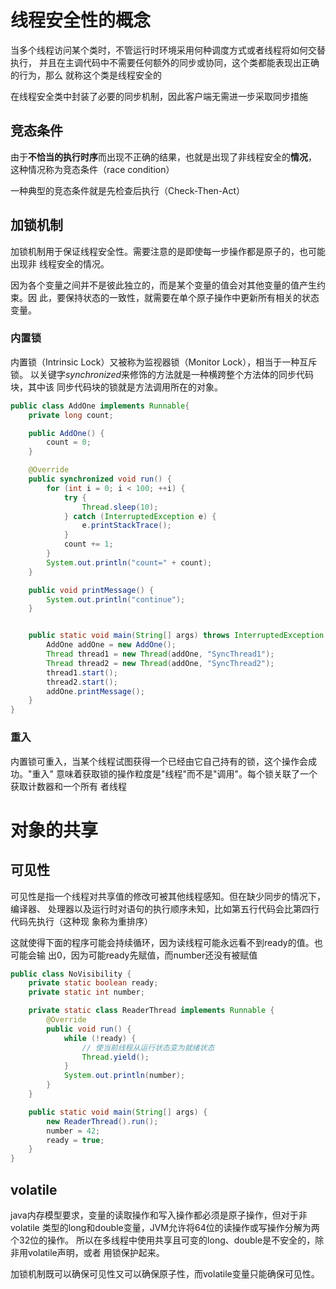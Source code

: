 # 线程安全性的概念

当多个线程访问某个类时，不管运行时环境采用何种调度方式或者线程将如何交替执行，
并且在主调代码中不需要任何额外的同步或协同，这个类都能表现出正确的行为，那么
就称这个类是线程安全的

在线程安全类中封装了必要的同步机制，因此客户端无需进一步采取同步措施

## 竞态条件

由于**不恰当的执行时序**而出现不正确的结果，也就是出现了非线程安全的**情况**，
这种情况称为竞态条件（race condition）

一种典型的竞态条件就是先检查后执行（Check-Then-Act）

## 加锁机制

加锁机制用于保证线程安全性。需要注意的是即使每一步操作都是原子的，也可能出现非
线程安全的情况。

因为各个变量之间并不是彼此独立的，而是某个变量的值会对其他变量的值产生约束。因
此，要保持状态的一致性，就需要在单个原子操作中更新所有相关的状态变量。

### 内置锁

内置锁（Intrinsic Lock）又被称为监视器锁（Monitor Lock），相当于一种互斥锁。
以关键字*synchronized*来修饰的方法就是一种横跨整个方法体的同步代码块，其中该
同步代码块的锁就是方法调用所在的对象。

```java
public class AddOne implements Runnable{
    private long count;

    public AddOne() {
        count = 0;
    }

    @Override
    public synchronized void run() {
        for (int i = 0; i < 100; ++i) {
            try {
                Thread.sleep(10);
            } catch (InterruptedException e) {
                e.printStackTrace();
            }
            count += 1;
        }
        System.out.println("count=" + count);
    }

    public void printMessage() {
        System.out.println("continue");
    }


    public static void main(String[] args) throws InterruptedException {
        AddOne addOne = new AddOne();
        Thread thread1 = new Thread(addOne, "SyncThread1");
        Thread thread2 = new Thread(addOne, "SyncThread2");
        thread1.start();
        thread2.start();
        addOne.printMessage();
    }
}
```

### 重入

内置锁可重入，当某个线程试图获得一个已经由它自己持有的锁，这个操作会成功。"重入"
意味着获取锁的操作粒度是"线程"而不是"调用"。每个锁关联了一个获取计数器和一个所有
者线程

# 对象的共享

## 可见性

可见性是指一个线程对共享值的修改可被其他线程感知。但在缺少同步的情况下，编译器、
处理器以及运行时对语句的执行顺序未知，比如第五行代码会比第四行代码先执行（这种现
象称为重排序）

这就使得下面的程序可能会持续循环，因为读线程可能永远看不到ready的值。也可能会输
出0，因为可能ready先赋值，而number还没有被赋值

```java
public class NoVisibility {
    private static boolean ready;
    private static int number;

    private static class ReaderThread implements Runnable {
        @Override
        public void run() {
            while (!ready) {
                // 使当前线程从运行状态变为就绪状态
                Thread.yield();
            }
            System.out.println(number);
        }
    }

    public static void main(String[] args) {
        new ReaderThread().run();
        number = 42;
        ready = true;
    }
}
```

## volatile

java内存模型要求，变量的读取操作和写入操作都必须是原子操作，但对于非volatile
类型的long和double变量，JVM允许将64位的读操作或写操作分解为两个32位的操作。
所以在多线程中使用共享且可变的long、double是不安全的，除非用volatile声明，或者
用锁保护起来。

加锁机制既可以确保可见性又可以确保原子性，而volatile变量只能确保可见性。